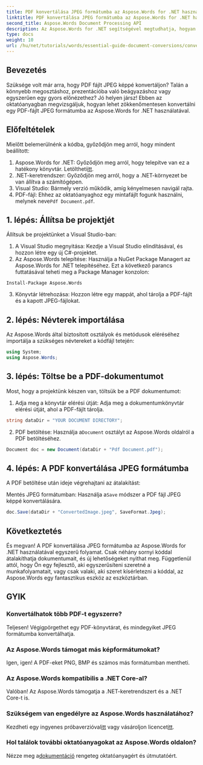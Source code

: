 ```yaml
---
title: PDF konvertálása JPEG formátumba az Aspose.Words for .NET használatával
linktitle: PDF konvertálása JPEG formátumba az Aspose.Words for .NET használatával
second_title: Aspose.Words Document Processing API
description: Az Aspose.Words for .NET segítségével megtudhatja, hogyan alakíthatja könnyedén PDF-fájljait lenyűgöző JPEG-képekké. Tökéletes fejlesztők és rajongók számára.
type: docs
weight: 10
url: /hu/net/tutorials/words/essential-guide-document-conversions/convert-pdf-to-jpeg/
---
```

## Bevezetés

Szüksége volt már arra, hogy PDF fájlt JPEG képpé konvertáljon? Talán a könnyebb megosztáshoz, prezentációba való beágyazáshoz vagy egyszerűen egy gyors előnézethez? Jó helyen jársz! Ebben az oktatóanyagban megvizsgáljuk, hogyan lehet zökkenőmentesen konvertálni egy PDF-fájlt JPEG formátumba az Aspose.Words for .NET használatával.

## Előfeltételek

Mielőtt belemerülnénk a kódba, győződjön meg arról, hogy mindent beállított:

1.  Aspose.Words for .NET: Győződjön meg arról, hogy telepítve van ez a hatékony könyvtár. Letöltheti[itt](https://releases.aspose.com/words/net/).
2. .NET-keretrendszer: Győződjön meg arról, hogy a .NET-környezet be van állítva a számítógépen.
3. Visual Studio: Bármely verzió működik, amíg kényelmesen navigál rajta.
4.  PDF-fájl: Ehhez az oktatóanyaghoz egy mintafájlt fogunk használni, melynek neve`Pdf Document.pdf`.

## 1. lépés: Állítsa be projektjét

Állítsuk be projektünket a Visual Studio-ban:

1. A Visual Studio megnyitása: Kezdje a Visual Studio elindításával, és hozzon létre egy új C#-projektet.
2. Az Aspose.Words telepítése: Használja a NuGet Package Managert az Aspose.Words for .NET telepítéséhez. Ezt a következő parancs futtatásával teheti meg a Package Manager konzolon:

```shell
Install-Package Aspose.Words
```

3. Könyvtár létrehozása: Hozzon létre egy mappát, ahol tárolja a PDF-fájlt és a kapott JPEG-fájlokat.

## 2. lépés: Névterek importálása

Az Aspose.Words által biztosított osztályok és metódusok eléréséhez importálja a szükséges névtereket a kódfájl tetején:

```csharp
using System;
using Aspose.Words;
```

## 3. lépés: Töltse be a PDF-dokumentumot

Most, hogy a projektünk készen van, töltsük be a PDF dokumentumot:

1. Adja meg a könyvtár elérési útját: Adja meg a dokumentumkönyvtár elérési útját, ahol a PDF-fájlt tárolja.

```csharp
string dataDir = "YOUR DOCUMENT DIRECTORY";
```

2.  PDF betöltése: Használja a`Document` osztályt az Aspose.Words oldalról a PDF betöltéséhez.

```csharp
Document doc = new Document(dataDir + "Pdf Document.pdf");
```

## 4. lépés: A PDF konvertálása JPEG formátumba

A PDF betöltése után ideje végrehajtani az átalakítást:

 Mentés JPEG formátumban: Használja a`Save` módszer a PDF fájl JPEG képpé konvertálására.

```csharp
doc.Save(dataDir + "ConvertedImage.jpeg", SaveFormat.Jpeg);
```

## Következtetés

És megvan! A PDF konvertálása JPEG formátumba az Aspose.Words for .NET használatával egyszerű folyamat. Csak néhány sornyi kóddal átalakíthatja dokumentumait, és új lehetőségeket nyithat meg. Függetlenül attól, hogy Ön egy fejlesztő, aki egyszerűsíteni szeretné a munkafolyamatait, vagy csak valaki, aki szeret kísérletezni a kóddal, az Aspose.Words egy fantasztikus eszköz az eszköztárban.

## GYIK

### Konvertálhatok több PDF-t egyszerre?
Teljesen! Végigpörgethet egy PDF-könyvtárat, és mindegyiket JPEG formátumba konvertálhatja.

### Az Aspose.Words támogat más képformátumokat?
Igen, igen! A PDF-eket PNG, BMP és számos más formátumban mentheti.

### Az Aspose.Words kompatibilis a .NET Core-al?
Valóban! Az Aspose.Words támogatja a .NET-keretrendszert és a .NET Core-t is.

### Szükségem van engedélyre az Aspose.Words használatához?
 Kezdheti egy ingyenes próbaverzióval[itt](https://releases.aspose.com/) vagy vásároljon licencet[itt](https://purchase.conholdate.com/buy).

### Hol találok további oktatóanyagokat az Aspose.Words oldalon?
 Nézze meg a[dokumentáció](https://reference.aspose.com/words/net/) rengeteg oktatóanyagért és útmutatóért.